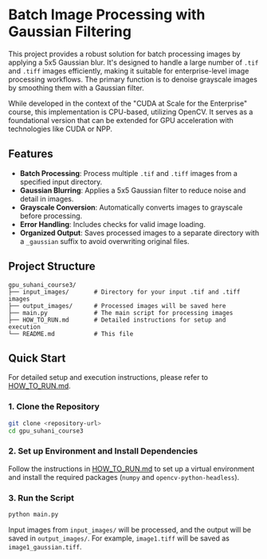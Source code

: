 # Batch Image Processing with Gaussian Filtering

This project provides a robust solution for batch processing images by applying a 5x5 Gaussian blur. It's designed to handle a large number of `.tif` and `.tiff` images efficiently, making it suitable for enterprise-level image processing workflows. The primary function is to denoise grayscale images by smoothing them with a Gaussian filter.

While developed in the context of the "CUDA at Scale for the Enterprise" course, this implementation is CPU-based, utilizing OpenCV. It serves as a foundational version that can be extended for GPU acceleration with technologies like CUDA or NPP.

## Features

-   **Batch Processing**: Process multiple `.tif` and `.tiff` images from a specified input directory.
-   **Gaussian Blurring**: Applies a 5x5 Gaussian filter to reduce noise and detail in images.
-   **Grayscale Conversion**: Automatically converts images to grayscale before processing.
-   **Error Handling**: Includes checks for valid image loading.
-   **Organized Output**: Saves processed images to a separate directory with a `_gaussian` suffix to avoid overwriting original files.

## Project Structure

```
gpu_suhani_course3/
├── input_images/       # Directory for your input .tif and .tiff images
├── output_images/      # Processed images will be saved here
├── main.py             # The main script for processing images
├── HOW_TO_RUN.md       # Detailed instructions for setup and execution
└── README.md           # This file
```

## Quick Start

For detailed setup and execution instructions, please refer to [HOW_TO_RUN.md](HOW_TO_RUN.md).

### 1. Clone the Repository
```bash
git clone <repository-url>
cd gpu_suhani_course3
```

### 2. Set up Environment and Install Dependencies
Follow the instructions in [HOW_TO_RUN.md](HOW_TO_RUN.md) to set up a virtual environment and install the required packages (`numpy` and `opencv-python-headless`).

### 3. Run the Script
```bash
python main.py
```
Input images from `input_images/` will be processed, and the output will be saved in `output_images/`. For example, `image1.tiff` will be saved as `image1_gaussian.tiff`.

